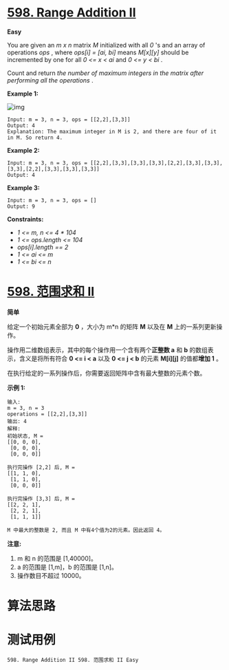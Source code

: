 # [598. Range Addition II][enTitle]

**Easy**

You are given an  *m x n*  matrix  *M*  initialized with all  *0* 's and an array of operations  *ops* , where  *ops[i] = [ai, bi]*  means  *M[x][y]*  should be incremented by one for all  *0 <= x < ai*  and  *0 <= y < bi* .

Count and return  *the number of maximum integers in the matrix after performing all the operations* .



**Example 1:** 

![img](https://assets.leetcode.com/uploads/2020/10/02/ex1.jpg)

```
Input: m = 3, n = 3, ops = [[2,2],[3,3]]
Output: 4
Explanation: The maximum integer in M is 2, and there are four of it in M. So return 4.

```

**Example 2:** 

```
Input: m = 3, n = 3, ops = [[2,2],[3,3],[3,3],[3,3],[2,2],[3,3],[3,3],[3,3],[2,2],[3,3],[3,3],[3,3]]
Output: 4

```

**Example 3:** 

```
Input: m = 3, n = 3, ops = []
Output: 9

```



**Constraints:** 

-  *1 <= m, n <= 4 * 104*  
-  *1 <= ops.length <= 104*  
-  *ops[i].length == 2*  
-  *1 <= ai <= m*  
-  *1 <= bi <= n* 


# [598. 范围求和 II][cnTitle]

**简单**

给定一个初始元素全部为 **0** ，大小为 m*n 的矩阵 **M** 以及在 **M** 上的一系列更新操作。

操作用二维数组表示，其中的每个操作用一个含有两个**正整数 a**  和 **b**  的数组表示，含义是将所有符合 **0 <= i < a**  以及 **0 <= j < b**  的元素 **M[i][j]** 的值都**增加 1** 。

在执行给定的一系列操作后，你需要返回矩阵中含有最大整数的元素个数。

**示例 1:** 

```
输入: 
m = 3, n = 3
operations = [[2,2],[3,3]]
输出: 4
解释: 
初始状态, M = 
[[0, 0, 0],
 [0, 0, 0],
 [0, 0, 0]]

执行完操作 [2,2] 后, M = 
[[1, 1, 0],
 [1, 1, 0],
 [0, 0, 0]]

执行完操作 [3,3] 后, M = 
[[2, 2, 1],
 [2, 2, 1],
 [1, 1, 1]]

M 中最大的整数是 2, 而且 M 中有4个值为2的元素。因此返回 4。

```

**注意:** 

1. m 和 n 的范围是 [1,40000]。 
2. a 的范围是 [1,m]，b 的范围是 [1,n]。 
3. 操作数目不超过 10000。




# 算法思路

# 测试用例
```
598. Range Addition II 598. 范围求和 II Easy
```

[enTitle]: https://leetcode.com/problems/range-addition-ii/
[cnTitle]: https://leetcode-cn.com/problems/range-addition-ii/
